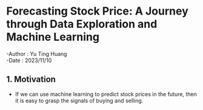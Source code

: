 # Forecasting Stock Price: A Journey through Data Exploration and Machine Learning
-Author : Yu Ting Huang  
-Date : 2023/11/10
## 1. Motivation  
- If we can use machine learning to predict stock prices in the future, then it is easy to  grasp the signals of buying and selling.

